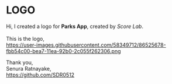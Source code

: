 <h1>LOGO</h1>

Hi, I created a logo for **Parks App**, created by *Score Lab*.
<br>
<br>
This is the logo,<br>
https://user-images.githubusercontent.com/58349712/86525678-fbb54c00-bea7-11ea-92b0-2c055f262306.png


Thank you,<br>
Senura Ratnayake,<br>
https://github.com/SDR0512
